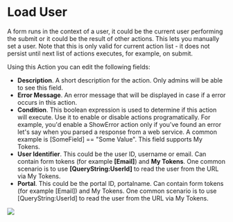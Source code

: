 # Load User

A form runs in the context of a user, it could be the current user performing the submit or it could be the result of other actions. This lets you manually set a user. Note that this is only valid for current action list - it does not persist until next list of actions executes, for example, on submit.

Using this Action you can edit the following fields:

* **Description**. A short description for the action. Only admins will be able to see this field.
* **Error Message**. An error message that will be displayed in case if a error occurs in this action.
* **Condition**. This boolean expression is used to determine if this action will execute. Use it to enable or disable actions programatically. For example, you'd enable a ShowError action only if you've found an error let's say when you parsed a response from a web service. A common example is \[SomeField\] == "Some Value". This field supports My Tokens.
* **User Identifier**. This could be the user ID, username or email. Can contain form tokens \(for example **\[Email\]**\) and **My Tokens**. One common scenario is to use **\[QueryString:UserId\]** to read the user from the URL via My Tokens.
* **Portal**. This could be the portal ID, portalname. Can contain form tokens \(for example \[Email\]\) and My Tokens. One common scenario is to use \[QueryString:UserId\] to read the user from the URL via My Tokens.

![](https://static.dnnsharp.com/documentation/load_user.png)

